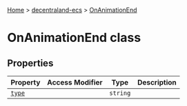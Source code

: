 [Home](./index) &gt; [decentraland-ecs](./decentraland-ecs.md) &gt; [OnAnimationEnd](./decentraland-ecs.onanimationend.md)

# OnAnimationEnd class

## Properties

|  Property | Access Modifier | Type | Description |
|  --- | --- | --- | --- |
|  [`type`](./decentraland-ecs.onanimationend.type.md) |  | `string` |  |

